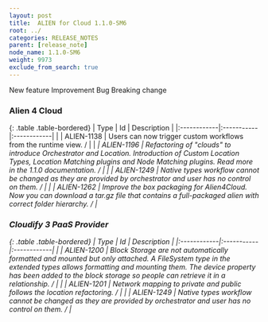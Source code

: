 ```yaml
---
layout: post
title:  ALIEN for Cloud 1.1.0-SM6
root: ../
categories: RELEASE_NOTES
parent: [release_note]
node_name: 1.1.0-SM6
weight: 9973
exclude_from_search: true
---
```





<i class="fa fa-plus text-success"></i> New feature <i class="fa fa-level-up text-primary"></i> Improvement  <i class="fa fa-bug text-danger"></i> Bug <i class="fa fa-exclamation-triangle text-warning"></i> Breaking change


### Alien 4 Cloud



  {: .table .table-bordered}
  | Type        | Id         | Description |
  |:------------|:-----------|:------------|
    |  <i class="fa fa-plus text-success"></i> | ALIEN-1138 | Users can now trigger custom workflows from the runtime view. /  |
    |  <i class="fa fa-exclamation-triangle text-warning">  <i class="fa fa-plus text-success"></i> | ALIEN-1196 | Refactoring of "clouds" to introduce Orchestrator and Location. Introduction of Custom Location Types,  Location Matching plugins and Node Matching plugins. Read more in the 1.1.0 documentation. /  |
      |  <i class="fa fa-level-up text-primary"></i> | ALIEN-1249 | Native types workflow cannot be changed as they are provided by orchestrator and user has no control on them. /  |
    |  <i class="fa fa-level-up text-primary"></i> | ALIEN-1262 | Improve the box packaging for Alien4Cloud. Now you can download a tar.gz file that contains a full-packaged alien with correct folder hierarchy. /  |
    


### Cloudify 3 PaaS Provider



  {: .table .table-bordered}
  | Type        | Id         | Description |
  |:------------|:-----------|:------------|
      |  <i class="fa fa-exclamation-triangle text-warning">  <i class="fa fa-level-up text-primary"></i> | ALIEN-1200 | Block Storage are not automatically formatted and mounted but only attached. A FileSystem type in the extended types allows formatting and mounting them. The device property has been added to the block storage so people can retrieve it in a relationship. /  |
    |  <i class="fa fa-level-up text-primary"></i> | ALIEN-1201 | Network mapping to private and public follows the location refactoring. /  |
    |  <i class="fa fa-level-up text-primary"></i> | ALIEN-1249 | Native types workflow cannot be changed as they are provided by orchestrator and user has no control on them. /  |
    

